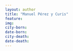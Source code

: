```yaml
---
layout: author
title: "Manuel Pérez y Curis"
feature: 
img:
city-born: 
date-born: 
city-death: 
date-death:
---
```

